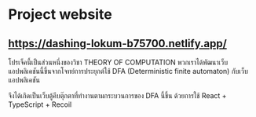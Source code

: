 # Project website

https://dashing-lokum-b75700.netlify.app/
---
โปรเจ็คนี้เป็นส่วนหนึ่งของวิชา THEORY OF COMPUTATION
พวกเราได้พัฒนาเว็บแอปพลิเคชันนี้ขึ้นจากโจทย์การประยุกต์ใช้ DFA (Deterministic finite automaton) กับเว็บแอปพลิเคชัน

จึงได้เกิดเป็นเว็บตู้คีบตุ๊กตาที่ทำงานตามกระบวนการของ DFA นี้ขึ้น ด้วยการใช้ React + TypeScript + Recoil
